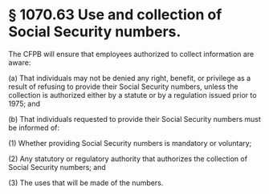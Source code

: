 # § 1070.63   Use and collection of Social Security numbers.

The CFPB will ensure that employees authorized to collect information are aware:


(a) That individuals may not be denied any right, benefit, or privilege as a result of refusing to provide their Social Security numbers, unless the collection is authorized either by a statute or by a regulation issued prior to 1975; and


(b) That individuals requested to provide their Social Security numbers must be informed of:


(1) Whether providing Social Security numbers is mandatory or voluntary;


(2) Any statutory or regulatory authority that authorizes the collection of Social Security numbers; and


(3) The uses that will be made of the numbers.





